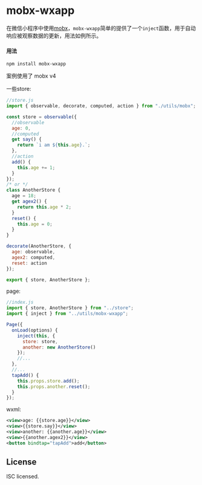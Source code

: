# mobx-wxapp

在微信小程序中使用[mobx](https://github.com/mobxjs/mobx)，`mobx-wxapp`简单的提供了一个`inject`函数，用于自动响应被观察数据的更新，用法如例所示。

#### 用法

`npm install mobx-wxapp`

案例使用了 mobx v4

一些store:

```JavaScript
//store.js
import { observable, decorate, computed, action } from "./utils/mobx";

const store = observable({
  //observable
  age: 0,
  //computed
  get say() {
    return `i am ${this.age}.`;
  },
  //action
  add() {
    this.age += 1;
  }
});
/* or */
class AnotherStore {
  age = 18;
  get agex2() {
    return this.age * 2;
  }
  reset() {
    this.age = 0;
  }
}

decorate(AnotherStore, {
  age: observable,
  agex2: computed,
  reset: action
});

export { store, AnotherStore };
```

page:

```JavaScript
//index.js
import { store, AnotherStore } from "../store";
import { inject } from "../utils/mobx-wxapp";

Page({
  onLoad(options) {
    inject(this, {
      store: store,
      another: new AnotherStore()
    });
    //...
  },
  //...
  tapAdd() {
    this.props.store.add();
    this.props.another.reset();
  }
});
```

wxml:

```xml
<view>age: {{store.age}}</view>
<view>{{store.say}}</view>
<view>another: {{another.age}}</view>
<view>{{another.agex2}}</view>
<button bindtap="tapAdd">add</button>
```

## License

ISC licensed.
